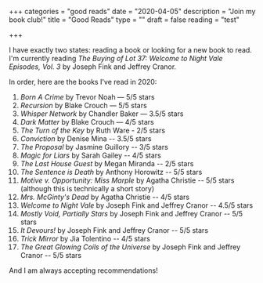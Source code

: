 +++
categories = "good reads"
date = "2020-04-05"
description = "Join my book club!"
title = "Good Reads"
type = ""
draft = false
reading = "test"

+++

I have exactly two states: reading a book or looking for a new book to read. I'm currently reading _The Buying of Lot 37: Welcome to Night Vale Episodes, Vol. 3_ by Joseph Fink and Jeffrey Cranor.

In order, here are the books I've read in 2020:

1. _Born A Crime_ by Trevor Noah — 5/5 stars  
2. _Recursion_ by Blake Crouch — 5/5 stars  
3. _Whisper Network_ by Chandler Baker — 3.5/5 stars  
4. _Dark Matter_ by Blake Crouch — 4/5 stars  
5. _The Turn of the Key_ by Ruth Ware - 2/5 stars  
6. _Conviction_ by Denise Mina -- 3.5/5 stars  
7. _The Proposal_ by Jasmine Guillory -- 3/5 stars  
8. _Magic for Liars_ by Sarah Gailey -- 4/5 stars  
9. _The Last House Guest_ by Megan Miranda -- 2/5 stars  
10. _The Sentence is Death_ by Anthony Horowitz -- 5/5 stars  
11. _Motive v. Opportunity: Miss Marple_ by Agatha Christie -- 5/5 stars (although this is technically a short story)  
12. _Mrs. McGinty's Dead_ by Agatha Christie -- 4/5 stars  
13. _Welcome to Night Vale_ by Joseph Fink and Jeffrey Cranor -- 4.5/5 stars  
14. _Mostly Void, Partially Stars_  by Joseph Fink and Jeffrey Cranor -- 5/5 stars  
15. _It Devours!_  by Joseph Fink and Jeffrey Cranor -- 5/5 stars  
16. _Trick Mirror_ by Jia Tolentino -- 4/5 stars
17. _The Great Glowing Coils of the Universe_  by Joseph Fink and Jeffrey Cranor -- 5/5 stars  

And I am always accepting recommendations!